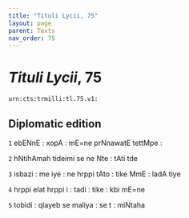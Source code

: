 ```yaml
---
title: "Tituli Lycii, 75"
layout: page
parent: Texts
nav_order: 75
---
```




# *Tituli Lycii*, 75




`urn:cts:trmilli:tl.75.v1:`

## Diplomatic edition
`1` ebENnE : xopA : mE=ne prNnawatE tettMpe :

`2` hNtihAmah tideimi se ne Nte : tAti tde

`3` isbazi : me iye : ne hrppi tAto : tike MmE : ladA tiye

`4` hrppi elat hrppi i : tadi : tike : kbi mE=ne

`5` tobidi : qlayeb  se maliya : se t : miNtaha